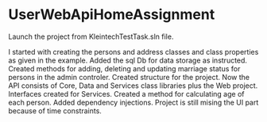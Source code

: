# UserWebApiHomeAssignment

Launch the project from KleintechTestTask.sln file.

I started with creating the persons and address classes and class properties as given in the example.
Added the sql Db for data storage as instructed. Created methods for adding, deleting and updating marriage status
for persons in the admin controler. 
Created structure for the project. Now the API consists of Core, Data and Services class libraries plus the Web project.
Interfaces created for Services.
Created a method for calculating age of each person. Added dependency injections.
Project is still mising the UI part because of time constraints.
